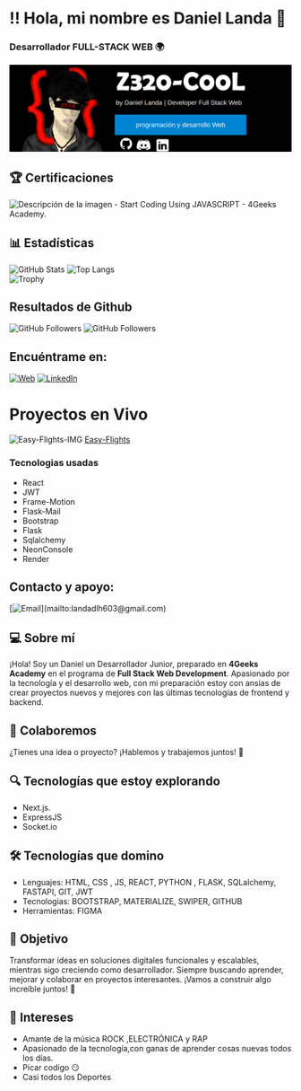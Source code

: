 # !! Hola, mi nombre es Daniel Landa 👋
### Desarrollador FULL-STACK WEB 🌍

![FondodelPerfil](https://github.com/Dann035/Dann035/blob/main/img/FondodePerfil.png)

## 🏆 Certificaciones
<img src= "https://i.ibb.co/80t2frM/Captura-de-pantalla-2025-01-26-031138.png" alt="Descripción de la imagen" width="400" />
- Start Coding Using JAVASCRIPT - 4Geeks Academy.

## 📊 Estadísticas  
![GitHub Stats](https://github-readme-stats.vercel.app/api?username=Dann035&show_icons=true&theme=radical)  ![Top Langs](https://github-readme-stats.vercel.app/api/top-langs/?username=Dann035&layout=compact&theme=radical)  
![Trophy](https://github-profile-trophy.vercel.app/?username=Dann035&theme=onestar&no-frame=true) 

## Resultados de Github

![GitHub Followers](https://img.shields.io/github/followers/Dann035?style=social)
![GitHub Followers](https://img.shields.io/github/stars/Dann035?style=social)

## Encuéntrame en:

[![Web](https://img.shields.io/badge/Web-gray)](https://github.com/Dann035)
[![LinkedIn](https://img.shields.io/badge/Linkedln-blue)](https://www.linkedin.com/in/daniel-landa-57337b349/)

# Proyectos en Vivo
![Easy-Flights-IMG](https://i.ibb.co/6cb0QSL6/Captura-de-pantalla-2025-05-16-a-las-3-34-56.png)
[Easy-Flights](https://team-djrj-easy-flights-backend.onrender.com)
### Tecnologias usadas
- React
- JWT
- Frame-Motion
- Flask-Mail
- Bootstrap
- Flask
- Sqlalchemy
- NeonConsole
- Render

## Contacto y apoyo:
[![Email](https://img.shields.io/badge/landadlh603@gmail.com-email_personal_(respuesta_rápida)-D14836?style=for-the-badge&logo=gmail&logoColor=white&labelColor=101010)](mailto:landadlh603@gmail.com)


## 💻 Sobre mí

¡Hola! Soy un Daniel un Desarrollador Junior, preparado en **4Geeks Academy** en el programa de **Full Stack Web Development**. Apasionado por la tecnología y el desarrollo web, con mi preparación estoy con ansias de crear proyectos nuevos y mejores con las últimas tecnologías de frontend y backend.  

## 🤝 Colaboremos  
¿Tienes una idea o proyecto? ¡Hablemos y trabajemos juntos! 🚀  

## 🔍 Tecnologías que estoy explorando    
- Next.js.
- ExpressJS
- Socket.io

## 🛠️ Tecnologías que domino
- Lenguajes: HTML, CSS , JS, REACT, PYTHON , FLASK, SQLalchemy, FASTAPI, GIT, JWT
- Tecnologias: BOOTSTRAP, MATERIALIZE, SWIPER, GITHUB
- Herramientas: FIGMA
  
## 🚀 Objetivo
Transformar ideas en soluciones digitales funcionales y escalables, mientras sigo creciendo como desarrollador. Siempre buscando aprender, mejorar y colaborar en proyectos interesantes.
¡Vamos a construir algo increíble juntos! 🚀

## 🤔 Intereses 
- Amante de la música ROCK ,ELECTRÓNICA y RAP
- Apasionado de la tecnología,con ganas de aprender cosas nuevas todos los días.
- Picar codigo 😏
- Casi todos los Deportes


